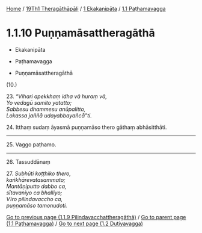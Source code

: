 
[Home](/) / [19Th1 Theragāthāpāḷi](../...md) / [1 Ekakanipāta](...md) / [1.1 Paṭhamavagga](../19Th1/1/1.1.md)

# 1.1.10 Puṇṇamāsattheragāthā

* Ekakanipāta

* Paṭhamavagga

* Puṇṇamāsattheragāthā

(10.)

23\. _“Vihari apekkhaṃ idha vā huraṃ vā,_  
_Yo vedagū samito yatatto;_  
_Sabbesu dhammesu anūpalitto,_  
_Lokassa jaññā udayabbayañcā”ti._  


24\. Itthaṃ sudaṃ āyasmā puṇṇamāso thero gāthaṃ abhāsitthāti.

---

25\. Vaggo paṭhamo.



---

26\. Tassuddānaṃ



27\. _Subhūti koṭṭhiko thero,_  
_kaṅkhārevatasammato;_  
_Mantāṇiputto dabbo ca,_  
_sītavaniyo ca bhalliyo;_  
_Vīro pilindavaccho ca,_  
_puṇṇamāso tamonudoti._  


[Go to previous page (1.1.9 Pilindavacchattheragāthā)](1.1.9.md) / [Go to parent page (1.1 Paṭhamavagga)](../19Th1/1/1.1.md) / [Go to next page (1.2 Dutiyavagga)](../1.2.md)


